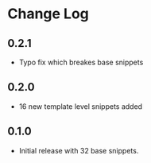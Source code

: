 # Change Log


## 0.2.1

- Typo fix which breakes base snippets

## 0.2.0

- 16 new template level snippets added

## 0.1.0

- Initial release with 32 base snippets.